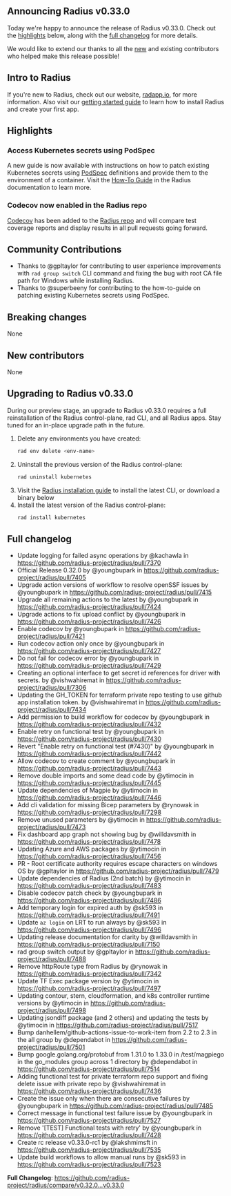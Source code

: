 ## Announcing Radius v0.33.0

Today we're happy to announce the release of Radius v0.33.0. Check out the [highlights](#highlights) below, along with the [full changelog](#full-changelog) for more details.

We would like to extend our thanks to all the [new](#new-contributors) and existing contributors who helped make this release possible!

## Intro to Radius

If you're new to Radius, check out our website, [radapp.io](https://radapp.io), for more information. Also visit our [getting started guide](https://docs.radapp.io/getting-started/) to learn how to install Radius and create your first app.

## Highlights

### Access Kubernetes secrets using PodSpec
A new guide is now available with instructions on how to patch existing Kubernetes secrets using [PodSpec](https://kubernetes.io/docs/reference/kubernetes-api/workload-resources/pod-v1/#PodSpec) definitions and provide them to the environment of a container. Visit the [How-To Guide](https://docs.radapp.io/guides/author-apps/kubernetes/secrets-podspec/) in the Radius documentation to learn more.

### Codecov now enabled in the Radius repo

[Codecov](https://about.codecov.io/) has been added to the [Radius repo](https://github.com/radius-project/radius) and will compare test coverage reports and display results in all pull requests going forward.

## Community Contributions

- Thanks to @gpltaylor for contributing to user experience improvements with `rad group switch` CLI command and fixing the bug with root CA file path for Windows while installing Radius.
- Thanks to @superbeeny for contributing to the how-to-guide on patching existing Kubernetes secrets using PodSpec.

## Breaking changes

None

## New contributors

None

## Upgrading to Radius v0.33.0

During our preview stage, an upgrade to Radius v0.33.0 requires a full reinstallation of the Radius control-plane, rad CLI, and all Radius apps. Stay tuned for an in-place upgrade path in the future.

1. Delete any environments you have created:
   ```bash
   rad env delete <env-name>
   ```
1. Uninstall the previous version of the Radius control-plane:
   ```bash
   rad uninstall kubernetes
   ```
1. Visit the [Radius installation guide](https://docs.radapp.io/getting-started/install/) to install the latest CLI, or download a binary below
1. Install the latest version of the Radius control-plane:
   ```bash
   rad install kubernetes
   ```

## Full changelog

* Update logging for failed async operations by @kachawla in https://github.com/radius-project/radius/pull/7370
* Official Release 0.32.0 by @youngbupark in https://github.com/radius-project/radius/pull/7405
* Upgrade action versions of workflow to resolve openSSF issues by @youngbupark in https://github.com/radius-project/radius/pull/7415
* Upgrade all remaining actions to the latest by @youngbupark in https://github.com/radius-project/radius/pull/7424
* Upgrade actions to fix upload conflict by @youngbupark in https://github.com/radius-project/radius/pull/7426
* Enable codecov by @youngbupark in https://github.com/radius-project/radius/pull/7421
* Run codecov action only once by @youngbupark in https://github.com/radius-project/radius/pull/7427
* Do not fail for codecov error by @youngbupark in https://github.com/radius-project/radius/pull/7429
* Creating an optional interface to get secret id references for driver with secrets. by @vishwahiremat in https://github.com/radius-project/radius/pull/7306
* Updating the GH_TOKEN for terraform private repo testing to use github app installation token. by @vishwahiremat in https://github.com/radius-project/radius/pull/7434
* Add permission to build workflow for codecov by @youngbupark in https://github.com/radius-project/radius/pull/7432
* Enable retry on functional test by @youngbupark in https://github.com/radius-project/radius/pull/7430
* Revert "Enable retry on functional test (#7430)" by @youngbupark in https://github.com/radius-project/radius/pull/7442
* Allow codecov to create comment by @youngbupark in https://github.com/radius-project/radius/pull/7443
* Remove double imports and some dead code by @ytimocin in https://github.com/radius-project/radius/pull/7445
* Update dependencies of Magpie by @ytimocin in https://github.com/radius-project/radius/pull/7446
* Add cli validation for missing Bicep parameters by @rynowak in https://github.com/radius-project/radius/pull/7298
* Remove unused parameters by @ytimocin in https://github.com/radius-project/radius/pull/7473
* Fix dashboard app graph not showing bug by @willdavsmith in https://github.com/radius-project/radius/pull/7478
* Updating Azure and AWS packages by @ytimocin in https://github.com/radius-project/radius/pull/7456
* PR - Root certificate authority requires escape characters on windows OS by @gpltaylor in https://github.com/radius-project/radius/pull/7479
* Update dependencies of Radius (2nd batch) by @ytimocin in https://github.com/radius-project/radius/pull/7483
* Disable codecov patch check by @youngbupark in https://github.com/radius-project/radius/pull/7486
* Add temporary login for expired auth by @sk593 in https://github.com/radius-project/radius/pull/7491
* Update `az login` on LRT to run always by @sk593 in https://github.com/radius-project/radius/pull/7496
* Updating release documentation for clarity by @willdavsmith in https://github.com/radius-project/radius/pull/7150
* rad group switch output by @gpltaylor in https://github.com/radius-project/radius/pull/7488
* Remove httpRoute type from Radius by @rynowak in https://github.com/radius-project/radius/pull/7342
* Update TF Exec package version by @ytimocin in https://github.com/radius-project/radius/pull/7497
* Updating contour, stern, cloudformation, and k8s controller runtime versions by @ytimocin in https://github.com/radius-project/radius/pull/7498
* Updating jsondiff package (and 2 others) and updating the tests by @ytimocin in https://github.com/radius-project/radius/pull/7517
* Bump danhellem/github-actions-issue-to-work-item from 2.2 to 2.3 in the all group by @dependabot in https://github.com/radius-project/radius/pull/7501
* Bump google.golang.org/protobuf from 1.31.0 to 1.33.0 in /test/magpiego in the go_modules group across 1 directory by @dependabot in https://github.com/radius-project/radius/pull/7514
* Adding functional test for private terraform repo support and fixing delete issue with private repo by @vishwahiremat in https://github.com/radius-project/radius/pull/7436
* Create the issue only when there are consecutive failures by @youngbupark in https://github.com/radius-project/radius/pull/7485
* Correct message in functional test failure issue by @youngbupark in https://github.com/radius-project/radius/pull/7527
* Remove '[TEST] Functional tests with retry' by @youngbupark in https://github.com/radius-project/radius/pull/7428
* Create rc release v0.33.0-rc1 by @lakshmimsft in https://github.com/radius-project/radius/pull/7535
* Update build workflows to allow manual runs  by @sk593 in https://github.com/radius-project/radius/pull/7523


**Full Changelog**: https://github.com/radius-project/radius/compare/v0.32.0...v0.33.0
